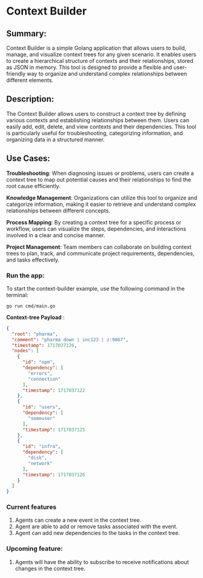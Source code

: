 # Context Builder

## Summary:
Context Builder is a simple Golang application that allows users to build, manage, and visualize context trees for any given scenario. It enables users to create a hierarchical structure of contexts and their relationships, stored as JSON in memory. This tool is designed to provide a flexible and user-friendly way to organize and understand complex relationships between different elements.

## Description:
The Context Builder allows users to construct a context tree by defining various contexts and establishing relationships between them. Users can easily add, edit, delete, and view contexts and their dependencies. This tool is particularly useful for troubleshooting, categorizing information, and organizing data in a structured manner.

## Use Cases:
**Troubleshooting**: When diagnosing issues or problems, users can create a context tree to map out potential causes and their relationships to find the root cause efficiently.

**Knowledge Management**: Organizations can utilize this tool to organize and categorize information, making it easier to retrieve and understand complex relationships between different concepts.

**Process Mapping**: By creating a context tree for a specific process or workflow, users can visualize the steps, dependencies, and interactions involved in a clear and concise manner.

**Project Management**: Team members can collaborate on building context trees to plan, track, and communicate project requirements, dependencies, and tasks effectively.

### Run the app:

To start the context-builder example, use the following command in the terminal:
```
go run cmd/main.go
```

**Context-tree Payload** :

```json
{
  "root": "pharma",
  "comment": "pharma down | inc123 | z:9867",
  "timestamp": 1717037126,
  "nodes": [
    {
      "id": "opm",
      "dependency": [
        "errors",
        "connection"
      ],
      "timestamp": 1717037122
    },
    {
      "id": "users",
      "dependency": [
        "someuser"
      ],
      "timestamp": 1717037125
    },
    {
      "id": "infra",
      "dependency": [
        "disk",
        "network"
      ],
      "timestamp": 1717037126
    }
  ]
}

```

### Current features
1. Agents can create a new event in the context tree.
2. Agent are able to add or remove tasks associated with the event.
3. Agent can add new dependencies to the tasks in the context tree.

### Upcoming feature:
1. Agents will have the ability to subscribe to receive notifications about changes in the context tree.